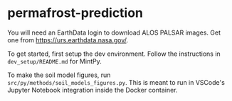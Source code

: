 # permafrost-prediction

You will need an EarthData login to download ALOS PALSAR images. Get one from https://urs.earthdata.nasa.gov/.

To get started, first setup the dev environment. Follow the instructions in `dev_setup/README.md` for MintPy.

To make the soil model figures, run `src/py/methods/soil_models_figures.py`. This is meant to run in VSCode's Jupyter Notebook integration inside the Docker container.




